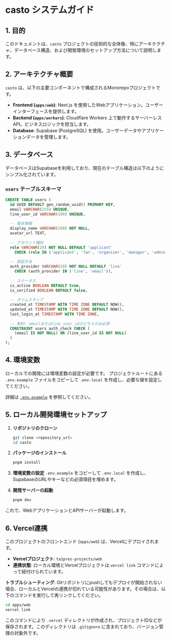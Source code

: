 # casto システムガイド

## 1. 目的

このドキュメントは、`casto` プロジェクトの技術的な全体像、特にアーキテクチャ、データベース構造、および開発環境のセットアップ方法について説明します。

## 2. アーキテクチャ概要

`casto` は、以下の主要コンポーネントで構成されるMonorepoプロジェクトです。

- **Frontend (`apps/web`)**: Next.js を使用したWebアプリケーション。ユーザーインターフェースを提供します。
- **Backend (`apps/workers`)**: Cloudflare Workers 上で動作するサーバーレスAPI。ビジネスロジックを担当します。
- **Database**: Supabase (PostgreSQL) を使用。ユーザーデータやアプリケーションデータを管理します。

## 3. データベース

データベースはSupabaseを利用しており、現在のテーブル構造は以下のようにシンプル化されています。

### `users` テーブルスキーマ

```sql
CREATE TABLE users (
  id UUID DEFAULT gen_random_uuid() PRIMARY KEY,
  email VARCHAR(255) UNIQUE,
  line_user_id VARCHAR(100) UNIQUE,
  
  -- 基本情報
  display_name VARCHAR(100) NOT NULL,
  avatar_url TEXT,
  
  -- アカウント種別
  role VARCHAR(20) NOT NULL DEFAULT 'applicant' 
    CHECK (role IN ('applicant', 'fan', 'organizer', 'manager', 'admin')),
  
  -- 認証方法
  auth_provider VARCHAR(20) NOT NULL DEFAULT 'line'
    CHECK (auth_provider IN ('line', 'email')),
  
  -- ステータス
  is_active BOOLEAN DEFAULT true,
  is_verified BOOLEAN DEFAULT false,
  
  -- タイムスタンプ
  created_at TIMESTAMP WITH TIME ZONE DEFAULT NOW(),
  updated_at TIMESTAMP WITH TIME ZONE DEFAULT NOW(),
  last_login_at TIMESTAMP WITH TIME ZONE,
  
  -- 制約: emailまたはline_user_idのどちらかは必須
  CONSTRAINT users_auth_check CHECK (
    (email IS NOT NULL) OR (line_user_id IS NOT NULL)
  )
);
```

## 4. 環境変数

ローカルでの開発には環境変数の設定が必要です。
プロジェクトルートにある `.env.example` ファイルをコピーして `.env.local` を作成し、必要な値を設定してください。

詳細は [`.env.example`](../.env.example) を参照してください。

## 5. ローカル開発環境セットアップ

1.  **リポジトリのクローン**
    ```bash
    git clone <repository_url>
    cd casto
    ```

2.  **パッケージのインストール**
    ```bash
    pnpm install
    ```

3.  **環境変数の設定**
    `.env.example` をコピーして `.env.local` を作成し、SupabaseのURLやキーなどの必須項目を埋めます。

4.  **開発サーバーの起動**
    ```bash
    pnpm dev
    ```

これで、WebアプリケーションとAPIサーバーが起動します。

## 6. Vercel連携

このプロジェクトのフロントエンド (`apps/web`) は、Vercelにデプロイされます。

- **Vercelプロジェクト**: `ta1pres-projects/web`
- **連携状態**: ローカル環境とVercelプロジェクトは `vercel link` コマンドによって紐付けられています。

**トラブルシューティング**:
Gitリポジトリにpushしてもデプロイが開始されない場合、ローカルとVercelの連携が切れている可能性があります。その場合は、以下のコマンドを実行して再リンクしてください。

```bash
cd apps/web
vercel link
```

このコマンドにより `.vercel` ディレクトリが作成され、プロジェクトIDなどが保存されます。このディレクトリは `.gitignore` に含まれており、バージョン管理の対象外です。
